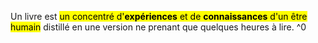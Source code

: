 Un livre est <mark class="hltr-default">un concentré d'**expériences** et de **connaissances** d'un être humain</mark> distillé en une version ne prenant que quelques heures à lire. ^0
